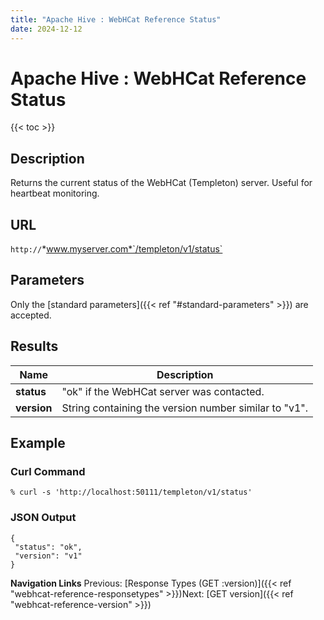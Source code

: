 ```yaml
---
title: "Apache Hive : WebHCat Reference Status"
date: 2024-12-12
---
```


# Apache Hive : WebHCat Reference Status

{{< toc >}}

## Description

Returns the current status of the WebHCat (Templeton) server. Useful for heartbeat monitoring.

## URL

`http://`*www.myserver.com*`/templeton/v1/status`

## Parameters

Only the [standard parameters]({{< ref "#standard-parameters" >}}) are accepted.

## Results

| Name | Description |
| --- | --- |
| **status** | "ok" if the WebHCat server was contacted. |
| **version** | String containing the version number similar to "v1". |

## Example

### Curl Command

```
% curl -s 'http://localhost:50111/templeton/v1/status'

```

### JSON Output

```
{
 "status": "ok",
 "version": "v1"
}

```

  

**Navigation Links**
Previous: [Response Types (GET :version)]({{< ref "webhcat-reference-responsetypes" >}})Next: [GET version]({{< ref "webhcat-reference-version" >}})



 

 

